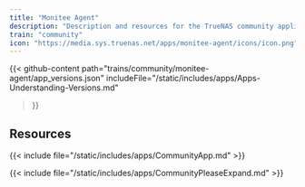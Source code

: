 ```yaml
---
title: "Monitee Agent"
description: "Description and resources for the TrueNAS community application called Monitee Agent."
train: "community"
icon: "https://media.sys.truenas.net/apps/monitee-agent/icons/icon.png"
---
```


{{< github-content 
    path="trains/community/monitee-agent/app_versions.json"
	includeFile="/static/includes/apps/Apps-Understanding-Versions.md"
>}}

## Resources

{{< include file="/static/includes/apps/CommunityApp.md" >}}

{{< include file="/static/includes/apps/CommunityPleaseExpand.md" >}}
